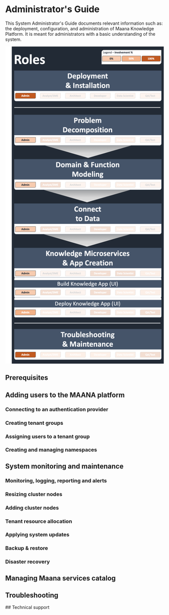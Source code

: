 # Administrator's Guide

This System Administrator's Guide documents relevant information such as: the deployment, configuration, and administration of Maana Knowledge Platform. It is meant for administrators with a basic understanding of the system.

![System Administrator&apos;s Role](../../../.gitbook/assets/image%20%2894%29.png)

## Prerequisites

## Adding users to the MAANA platform

### Connecting to an authentication provider

### Creating tenant groups

### Assigning users to a tenant group

### Creating and managing namespaces

## System monitoring and maintenance

### Monitoring, logging, reporting and alerts

### Resizing cluster nodes

### Adding cluster nodes

### Tenant resource allocation

### Applying system updates

### Backup & restore

### Disaster recovery

## Managing Maana services catalog

## Troubleshooting

​\#\# Technical support


